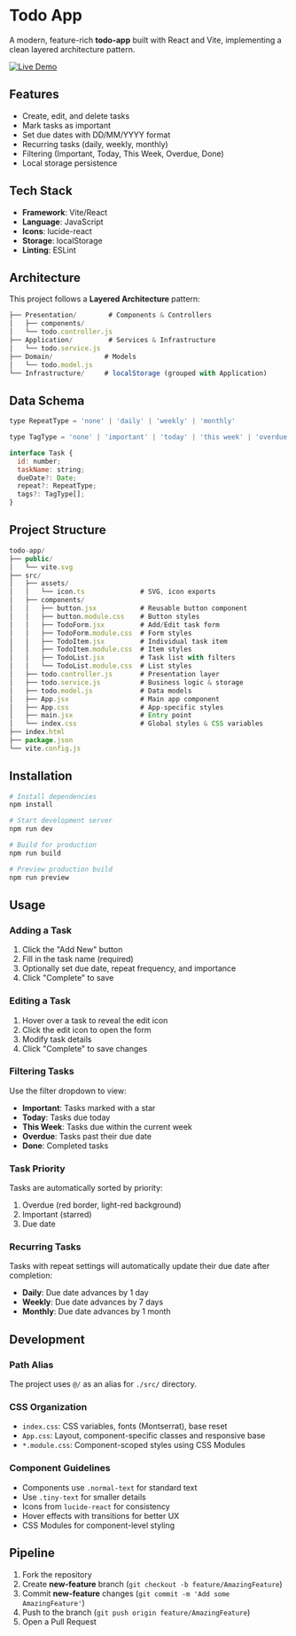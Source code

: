 # Todo App

A modern, feature-rich **todo-app** built with React and Vite, implementing a clean layered architecture pattern.

[![Live Demo](https://img.shields.io/badge/Live%20Demo-Vercel-black?logo=vercel)](https://todoapp-demo.vercel.app)

## Features

- Create, edit, and delete tasks
- Mark tasks as important
- Set due dates with DD/MM/YYYY format
- Recurring tasks (daily, weekly, monthly)
- Filtering (Important, Today, This Week, Overdue, Done)
- Local storage persistence

## Tech Stack

- **Framework**: Vite/React
- **Language**: JavaScript
- **Icons**: lucide-react
- **Storage**: localStorage
- **Linting**: ESLint

## Architecture

This project follows a **Layered Architecture** pattern:

```js
├── Presentation/        # Components & Controllers
│   ├── components/
│   └── todo.controller.js
├── Application/         # Services & Infrastructure
│   └── todo.service.js
├── Domain/             # Models
│   └── todo.model.js
└── Infrastructure/     # localStorage (grouped with Application)
```

## Data Schema

```js
type RepeatType = 'none' | 'daily' | 'weekly' | 'monthly'

type TagType = 'none' | 'important' | 'today' | 'this week' | 'overdue' | 'done'

interface Task {
  id: number;
  taskName: string;
  dueDate?: Date;
  repeat?: RepeatType;
  tags?: TagType[];
}
```

## Project Structure

```js
todo-app/
├── public/
│   └── vite.svg
├── src/
│   ├── assets/
│   │   └── icon.ts              # SVG, icon exports
│   ├── components/
│   │   ├── button.jsx           # Reusable button component
│   │   ├── button.module.css    # Button styles
│   │   ├── TodoForm.jsx         # Add/Edit task form
│   │   ├── TodoForm.module.css  # Form styles
│   │   ├── TodoItem.jsx         # Individual task item
│   │   ├── TodoItem.module.css  # Item styles
│   │   ├── TodoList.jsx         # Task list with filters
│   │   └── TodoList.module.css  # List styles
│   ├── todo.controller.js       # Presentation layer
│   ├── todo.service.js          # Business logic & storage
│   ├── todo.model.js            # Data models
│   ├── App.jsx                  # Main app component
│   ├── App.css                  # App-specific styles
│   ├── main.jsx                 # Entry point
│   └── index.css                # Global styles & CSS variables
├── index.html
├── package.json
└── vite.config.js
```

## Installation

```bash
# Install dependencies
npm install

# Start development server
npm run dev

# Build for production
npm run build

# Preview production build
npm run preview
```

## Usage

### Adding a Task
1. Click the "Add New" button
2. Fill in the task name (required)
3. Optionally set due date, repeat frequency, and importance
4. Click "Complete" to save

### Editing a Task
1. Hover over a task to reveal the edit icon
2. Click the edit icon to open the form
3. Modify task details
4. Click "Complete" to save changes

### Filtering Tasks
Use the filter dropdown to view:
- **Important**: Tasks marked with a star
- **Today**: Tasks due today
- **This Week**: Tasks due within the current week
- **Overdue**: Tasks past their due date
- **Done**: Completed tasks

### Task Priority
Tasks are automatically sorted by priority:
1. Overdue (red border, light-red background)
2. Important (starred)
3. Due date

### Recurring Tasks
Tasks with repeat settings will automatically update their due date after completion:
- **Daily**: Due date advances by 1 day
- **Weekly**: Due date advances by 7 days
- **Monthly**: Due date advances by 1 month

## Development

### Path Alias
The project uses `@/` as an alias for `./src/` directory.

### CSS Organization
- `index.css`: CSS variables, fonts (Montserrat), base reset
- `App.css`: Layout, component-specific classes and responsive base
- `*.module.css`: Component-scoped styles using CSS Modules

### Component Guidelines
- Components use `.normal-text` for standard text
- Use `.tiny-text` for smaller details
- Icons from `lucide-react` for consistency
- Hover effects with transitions for better UX
- CSS Modules for component-level styling

## Pipeline

1. Fork the repository
2. Create **new-feature** branch (`git checkout -b feature/AmazingFeature`)
3. Commit **new-feature** changes (`git commit -m 'Add some AmazingFeature'`)
4. Push to the branch (`git push origin feature/AmazingFeature`)
5. Open a Pull Request
